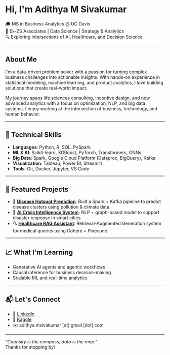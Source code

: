 # Hi, I'm Adithya M Sivakumar

🎓 MS in Business Analytics @ UC Davis  
💼 Ex-ZS Associates | Data Science | Strategy & Analytics  
🔍 Exploring intersections of AI, Healthcare, and Decision Science  

---

## About Me

I'm a data-driven problem solver with a passion for turning complex business challenges into actionable insights. With hands-on experience in statistical modeling, machine learning, and product analytics, I love building solutions that create real-world impact.

My journey spans life sciences consulting, incentive design, and now advanced analytics with a focus on optimization, NLP, and big data systems. I enjoy working at the intersection of business, technology, and human behavior.

---

## 🔧 Technical Skills

- **Languages**: Python, R, SQL, PySpark  
- **ML & AI**: Scikit-learn, XGBoost, PyTorch, Transformers, GNNs  
- **Big Data**: Spark, Google Cloud Platform (Dataproc, BigQuery), Kafka  
- **Visualization**: Tableau, Power BI, Streamlit  
- **Tools**: Git, Docker, Jupyter, VS Code

---

## 📌 Featured Projects

- 🧬 **[Disease Hotspot Prediction](https://github.com/adithya-ms/disease-hotspot-prediction)**: Built a Spark + Kafka pipeline to predict disease clusters using pollution & climate data.
- 🤖 **[AI Crisis Intelligence System](https://github.com/adithya-ms/ai-crisis-response)**: NLP + graph-based model to support disaster response in smart cities.
- 🔍 **[Healthcare RAG Assistant](https://github.com/adithya-ms/mediquery)**: Retrieval-Augmented Generation system for medical queries using Cohere + Pinecone.

---

## 📈 What I'm Learning

- Generative AI agents and agentic workflows  
- Causal inference for business decision-making  
- Scalable ML and real-time analytics  

---

## 📬 Let's Connect

- 💼 [LinkedIn](https://www.linkedin.com/in/adithyamsivakumar/)
- 🧪 [Kaggle](https://www.kaggle.com/adithyams)
- ✉️ adithya.msivakumar [at] gmail [dot] com

---

_"Curiosity is the compass, data is the map."_  
Thanks for stopping by!
